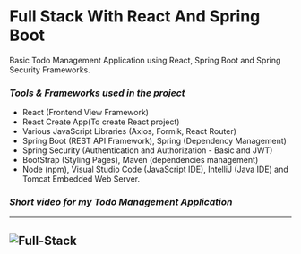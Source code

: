 # **Full Stack With React And Spring Boot**
Basic Todo Management Application using React, Spring Boot and Spring Security Frameworks.

### **_Tools & Frameworks used in the project_**
* React (Frontend View Framework)
* React Create App(To create React project)
* Various JavaScript Libraries (Axios, Formik, React Router)
* Spring Boot (REST API Framework), Spring (Dependency Management)
* Spring Security (Authentication and Authorization - Basic and JWT)
* BootStrap (Styling Pages), Maven (dependencies management)
* Node (npm), Visual Studio Code (JavaScript IDE), IntelliJ (Java IDE) and Tomcat Embedded Web Server.

### **_Short video for my Todo Management Application_**
---
![Full-Stack](https://user-images.githubusercontent.com/49817134/197610529-28fe006b-deaa-4ac0-92ee-f1d0ace18cc7.gif)
---
